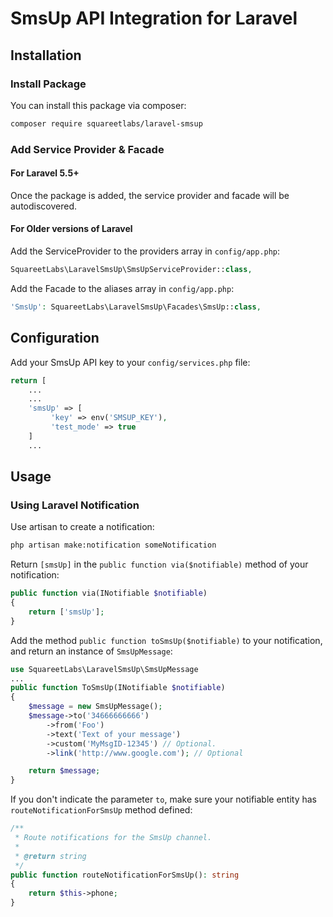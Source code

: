 # SmsUp API Integration for Laravel

## Installation

### Install Package
You can install this package via composer:
```bash
composer require squareetlabs/laravel-smsup
```

### Add Service Provider & Facade
#### For Laravel 5.5+
Once the package is added, the service provider and facade will be autodiscovered.

#### For Older versions of Laravel
Add the ServiceProvider to the providers array in `config/app.php`:
```php
SquareetLabs\LaravelSmsUp\SmsUpServiceProvider::class,
```

Add the Facade to the aliases array in `config/app.php`:
```php
'SmsUp': SquareetLabs\LaravelSmsUp\Facades\SmsUp::class,
```

## Configuration
Add your SmsUp API key to your `config/services.php` file:
```php
return [   
    ...
    ...
    'smsUp' => [
         'key' => env('SMSUP_KEY'),
         'test_mode' => true
    ]
    ...
```

## Usage

### Using Laravel Notification
Use artisan to create a notification:
```bash
php artisan make:notification someNotification
```
Return `[smsUp]` in the `public function via($notifiable)` method of your notification:
```php
public function via(INotifiable $notifiable)
{
    return ['smsUp'];
}
```
Add the method `public function toSmsUp($notifiable)` to your notification, and return an instance of `SmsUpMessage`:
```php
use SquareetLabs\LaravelSmsUp\SmsUpMessage
...
public function ToSmsUp(INotifiable $notifiable)
{
    $message = new SmsUpMessage();
    $message->to('34666666666') 
        ->from('Foo')
        ->text('Text of your message')
        ->custom('MyMsgID-12345') // Optional. 
        ->link('http://www.google.com'); // Optional

    return $message;
}
```
If you don't indicate the parameter `to`, make sure your notifiable entity has `routeNotificationForSmsUp` method defined:
```php
/**
 * Route notifications for the SmsUp channel.
 *
 * @return string
 */
public function routeNotificationForSmsUp(): string
{
    return $this->phone;
}
```
